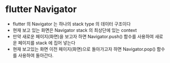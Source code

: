# flutter Navigator

- flutter 의 Navigator 는 하나의 stack type 의 데이터 구조이다
- 현재 보고 있는 화면은 Navigator stack 의 최상단에 있는 context
- 만약 새로운 페이지(화면)을 보고자 하면
  Navigator.push() 함수를 사용하여 새로운 페이지를 stack 에 집어 넣는다
- 현재 보고있는 화면 이전 페이지(화면)으로 돌아가고자 하면
  Navigator.pop() 함수를 사용하여 돌아간다.
